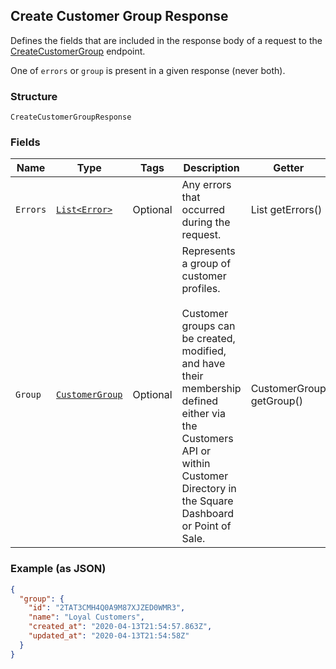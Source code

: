 ## Create Customer Group Response

Defines the fields that are included in the response body of
a request to the [CreateCustomerGroup](#endpoint-createcustomergroup) endpoint.

One of `errors` or `group` is present in a given response (never both).

### Structure

`CreateCustomerGroupResponse`

### Fields

| Name | Type | Tags | Description | Getter |
|  --- | --- | --- | --- | --- |
| `Errors` | [`List<Error>`](/doc/models/error.md) | Optional | Any errors that occurred during the request. | List<Error> getErrors() |
| `Group` | [`CustomerGroup`](/doc/models/customer-group.md) | Optional | Represents a group of customer profiles. <br><br>Customer groups can be created, modified, and have their membership defined either via <br>the Customers API or within Customer Directory in the Square Dashboard or Point of Sale. | CustomerGroup getGroup() |

### Example (as JSON)

```json
{
  "group": {
    "id": "2TAT3CMH4Q0A9M87XJZED0WMR3",
    "name": "Loyal Customers",
    "created_at": "2020-04-13T21:54:57.863Z",
    "updated_at": "2020-04-13T21:54:58Z"
  }
}
```

